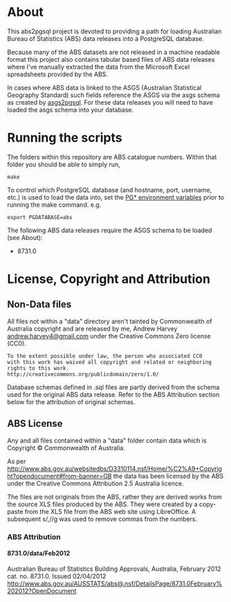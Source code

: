 # About
This abs2pgsql project is devoted to providing a path for loading Australian
Bureau of Statistics (ABS) data releases into a PostgreSQL database.

Because many of the ABS datasets are not released in a machine readable format
this project also contains tabular based files of ABS data releases where I've
manually extracted the data from the Microsoft Excel spreadsheets provided by
the ABS.

In cases where ABS data is linked to the ASGS (Australian Statistical Geography
Standard) such fields reference the ASGS via the asgs schema as created by
[asgs2pgsql](https://github.com/andrewharvey/asgs2pgsql). For these data
releases you will need to have loaded the asgs schema into your database.

# Running the scripts

The folders within this repository are ABS catalogue numbers. Within that folder
you should be able to simply run,

    make

To control which PostgreSQL database (and hostname, port, username, etc.) is
used to load the data into, set the [PG* environment variables](http://www.postgresql.org/docs/current/static/libpq-envars.html)
prior to running the make command. e.g.

    export PGDATABASE=abs

The following ABS data releases require the ASGS schema to be loaded (see About):

* 8731.0

# License, Copyright and Attribution
## Non-Data files
All files not within a "data" directory aren't tainted by Commonwealth of
Australia copyright and are released by me, Andrew Harvey <andrew.harvey4@gmail.com>
under the Creative Commons Zero license (CC0).

    To the extent possible under law, the person who associated CC0
    with this work has waived all copyright and related or neighboring
    rights to this work.
    http://creativecommons.org/publicdomain/zero/1.0/

Database schemas defined in .sql files are partly derived from the schema used
for the original ABS data release. Refer to the ABS Attribution section below
for the attribution of original schemas.

## ABS License
Any and all files contained within a "data" folder contain data which is
Copyright © Commonwealth of Australia.

As per http://www.abs.gov.au/websitedbs/D3310114.nsf/Home/%C2%A9+Copyright?opendocument#from-banner=GB the data has been licensed by the ABS under the Creative Commons Attribution 2.5 Australia licence.

The files are not originals from the ABS, rather they are derived works from the
source XLS files produced by the ABS. They were created by a copy-paste from the
XLS file from the ABS web site using LibreOffice. A subsequent s/,//g was used
to remove commas from the numbers.

### ABS Attribution
#### 8731.0/data/Feb2012
Australian Bureau of Statistics
Building Approvals, Australia, February 2012
cat. no. 8731.0.
Issued 02/04/2012
http://www.abs.gov.au/AUSSTATS/abs@.nsf/DetailsPage/8731.0February%202012?OpenDocument
